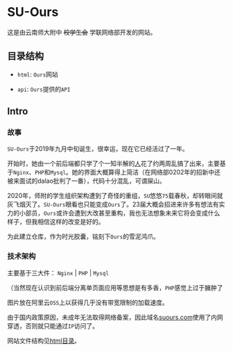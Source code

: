 # SU-Ours

这是由云南师大附中 ~~校学生会~~ 学联网络部开发的网站。

## 目录结构

* `html`: `Ours`网站

* `api`: `Ours`提供的`API`

## Intro

### 故事

`SU-Ours`于2019年九月中旬诞生，很幸运，现在它已经活过了一年。

开始时，她由一个前后端都只学了个一知半解的[人](https://github.com/flwfdd)花了约两周乱搞了出来，主要基于`Nginx`、`PHP`和`Mysql`。她的界面大概算得上简洁（在网络部0202年的招新中还被来面试的dalao批判了一番），代码十分混乱，可谓屎山。

2020年，师附的学生组织架构遭到了奇怪的重组，`SU`悠悠`75`载春秋，却转眼间就灰飞烟灭了。`SU-Ours`眼看也只能变成`Ours`了。23届大概会招进来许多有想法有实力的小部员，`Ours`或许会遭到大改甚至重构，我也无法想象未来它将会变成什么样子，但我相信这样的改变是好的。

为此建立仓库，作为时光胶囊，铭刻下`Ours`的雪泥鸿爪。

### 技术架构

主要基于三大件： `Nginx` | `PHP` | `Mysql`

（当然现在认识到前后端分离单页面应用等思想是有多香，`PHP`感觉上过于臃肿了

图片放在阿里云`OSS`上以获得几乎没有带宽限制的加载速度。

由于国内政策原因，未成年无法取得网络备案，因此域名[suours.com](http://suours.com)使用了内网穿透，否则就只能通过`IP`访问了。

网站文件结构见[html目录](https://github.com/SF-ND/ours/tree/master/html)。
